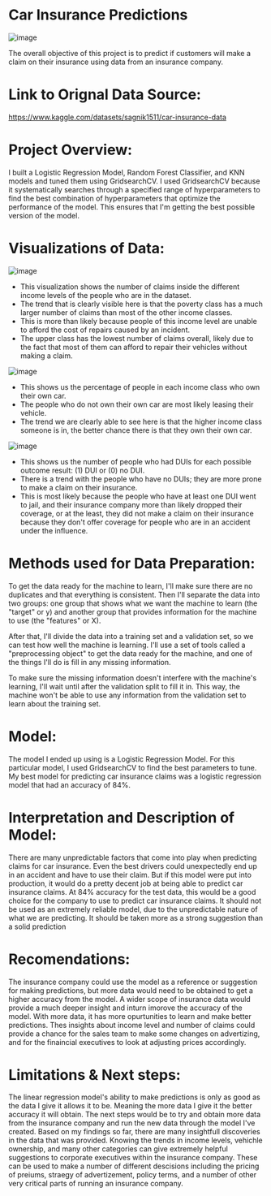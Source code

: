 # **Car Insurance Predictions**

![image](https://github.com/JoeBwonKenobi/Car-Insurance-Project/assets/117705408/710433cc-443f-45ec-b72f-07664df61321)


The overall objective of this project is to predict if customers will make a claim on their insurance using data from an insurance company.

# **Link to Orignal Data Source:**

https://www.kaggle.com/datasets/sagnik1511/car-insurance-data

# **Project Overview:**

I built a Logistic Regression Model, Random Forest Classifier, and KNN models and tuned them using GridsearchCV. I used GridsearchCV because it systematically searches through a specified range of hyperparameters to find the best combination of hyperparameters that optimize the performance of the model. This ensures that I'm getting the best possible version of the model.

# **Visualizations of Data:**

![image](https://user-images.githubusercontent.com/117705408/235288525-e42d9266-b5a4-45b1-ad6d-37d6ed45391f.png)


- This visualization shows the number of claims inside the different income levels of the people who are in the dataset.
- The trend that is clearly visible here is that the poverty class has a much larger number of claims than most of the other income classes.
- This is more than likely because people of this income level are unable to afford the cost of repairs caused by an incident.
- The upper class has the lowest number of claims overall, likely due to the fact that most of them can afford to repair their vehicles without making a claim.

![image](https://user-images.githubusercontent.com/117705408/235288620-b20db775-d794-423f-a355-de8a6abcbf58.png)

- This shows us the percentage of people in each income class who own their own car.
- The people who do not own their own car are most likely leasing their vehicle.
- The trend we are clearly able to see here is that the higher income class someone is in, the better chance there is that they own their own car.

![image](https://user-images.githubusercontent.com/117705408/235288673-e73b3dcc-3388-4a79-a9e2-e3c325d6bfdb.png)

- This shows us the number of people who had DUIs for each possible outcome result: (1) DUI or (0) no DUI. 
- There is a trend with the people who have no DUIs; they are more prone to make a claim on their insurance.  
- This is most likely because the people who have at least one DUI went to jail, and their insurance company more than likely dropped their coverage, or at the least, they did not make a claim on their insurance because they don't offer coverage for people who are in an accident under the influence.

# **Methods used for Data Preparation:**

To get the data ready for the machine to learn, I'll make sure there are no duplicates and that everything is consistent. Then I'll separate the data into two groups: one group that shows what we want the machine to learn (the "target" or y) and another group that provides information for the machine to use (the "features" or X).

After that, I'll divide the data into a training set and a validation set, so we can test how well the machine is learning. I'll use a set of tools called a "preprocessing object" to get the data ready for the machine, and one of the things I'll do is fill in any missing information.

To make sure the missing information doesn't interfere with the machine's learning, I'll wait until after the validation split to fill it in. This way, the machine won't be able to use any information from the validation set to learn about the training set.

# **Model:**
The model I ended up using is a Logistic Regression Model. For this particular model, I used GridsearchCV to find the best parameters to tune. My best model for predicting car insurance claims was a logistic regression model that had an accuracy of 84%.


# **Interpretation and Description of Model:**
There are many unpredictable factors that come into play when predicting claims for car insurance. Even the best drivers could unexpectedly end up in an accident and have to use their claim. But if this model were put into production, it would do a pretty decent job at being able to predict car insurance claims. At 84% accuracy for the test data, this would be a good choice for the company to use to predict car insurance claims. It should not be used as an extremely reliable model, due to the unpredictable nature of what we are predicting. It should be taken more as a strong suggestion than a solid prediction

# **Recomendations:**

 The insurance company could use the model as a reference or suggestion for making predictions, but more data would need to be obtained to get a higher accuracy from the model. A wider scope of insurance data would provide a much deeper insight and inturn imorove the accuracy of the model. With more data, it has more opurtunities to learn and make better predictions. Thes insights about income level and number of claims could provide a chance for the sales team to make some changes on advertizing, and for the finaincial executives to look at adjusting prices accordingly.
 
# **Limitations & Next steps:**

The linear regression model's ability to make predictions is only as good as the data I give it allows it to be. Meaning the more data I give it the better accuracy it will obtain. The next steps would be to try and obtain more data from the insurance company and run the new data through the model I've created. Based on my findings so far, there are many insightfull discoveries in the data that was provided. Knowing the trends in income levels, vehichle ownership, and many other categories can give extremely helpful suggestions to corporate executives within the insurance company. These can be used to make a number of different descisions including the pricing of preiums, straegy of advertizement, policy terms, and a number of other very critical parts of running an insurance company.
